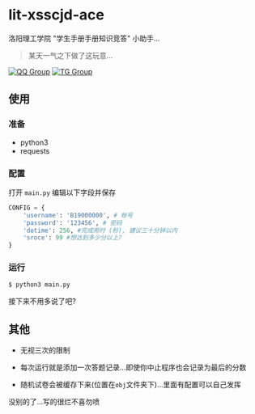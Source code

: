 # lit-xsscjd-ace

洛阳理工学院 "学生手册手册知识竞答" 小助手...

> 某天一气之下做了这玩意...

[![QQ Group](https://img.shields.io/badge/QQ%20Group-647027400-red.svg)](https://jq.qq.com/?_wv=1027&k=lz0XyN86)
[![TG Group](https://img.shields.io/badge/TG%20Group-lit_edu-blue.svg)](https://t.me/lit_edu)


## 使用

### 准备

- python3
- requests

### 配置

打开 `main.py` 编辑以下字段并保存
```python
CONFIG = {
    'username': 'B19000000', # 帐号
    'password': '123456', # 密码
    'dotime': 256, #完成用时 (秒), 建议三十分钟以内
    'sroce': 99 #想达到多少分以上?
}
```

### 运行

```bash
$ python3 main.py
```

接下来不用多说了吧?

## 其他

- 无视三次的限制
- 每次运行就是添加一次答题记录...即使你中止程序也会记录为最后的分数

- 随机试卷会被缓存下来(位置在`obj`文件夹下)...里面有配置可以自己发挥


没别的了...写的很烂不喜勿喷
